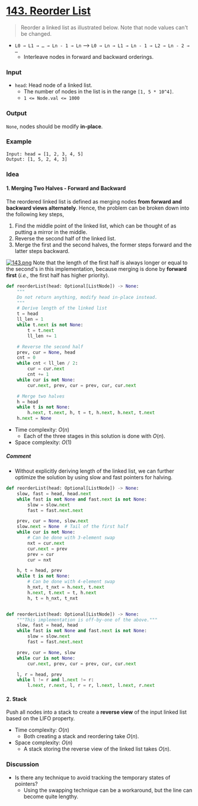 # [143. Reorder List](https://leetcode.com/problems/reorder-list/)
> Reorder a linked list as illustrated below. Note that node values can't be changed.
* `L0 → L1 → … → Ln - 1 → Ln` --> `L0 → Ln → L1 → Ln - 1 → L2 → Ln - 2 → …`
	* Interleave nodes in forward and backward orderings.
### Input
* `head`: Head node of a linked list.
	* The number of nodes in the list is in the range `[1, 5 * 10^4]`.
	* `1 <= Node.val <= 1000`
### Output
`None`, nodes should be modify **in-place**.
### Example
```
Input: head = [1, 2, 3, 4, 5]
Output: [1, 5, 2, 4, 3]
```
### Idea
#### 1. Merging Two Halves - Forward and Backward
The reordered linked list is defined as merging nodes **from forward and backward views alternately**. Hence, the problem can be broken down into the following key steps,
1. Find the middle point of the linked list, which can be thought of as putting a mirror in the middle.
2. Reverse the second half of the linked list.
3. Merge the first and the second halves, the former steps forward and the latter steps backward.

[![143.png](https://i.postimg.cc/NG8dkd7r/143.png)](https://postimg.cc/6T3V9LP9)
Note that the length of the first half is always longer or equal to the second's in this implementation, because merging is done by **forward first** (*i.e.,* the first half has higher priority).
```python
def reorderList(head: Optional[ListNode]) -> None:
    """
    Do not return anything, modify head in-place instead.
    """
    # Derive length of the linked list
    t = head
    ll_len = 1
    while t.next is not None:
        t = t.next
        ll_len += 1

    # Reverse the second half
    prev, cur = None, head
    cnt = 0 
    while cnt < ll_len / 2:
        cur = cur.next
        cnt += 1
    while cur is not None:
        cur.next, prev, cur = prev, cur, cur.next

    # Merge two halves
    h = head
    while t is not None:
        h.next, t.next, h, t = t, h.next, h.next, t.next
    h.next = None
```
* Time complexity: $O(n)$
	* Each of the three stages in this solution is done with $O(n)$.
* Space complexity: $O(1)$
##### Comment
* Without explicitly deriving length of the linked list, we can further optimize the solution by using slow and fast pointers for halving.
```python
def reorderList(head: Optional[ListNode]) -> None:
    slow, fast = head, head.next
    while fast is not None and fast.next is not None:
        slow = slow.next
        fast = fast.next.next

    prev, cur = None, slow.next
    slow.next = None  # Tail of the first half
    while cur is not None:
        # Can be done with 3-element swap
        nxt = cur.next
        cur.next = prev
        prev = cur
        cur = nxt

    h, t = head, prev
    while t is not None:
        # Can be done with 4-element swap
        h_nxt, t_nxt = h.next, t.next
        h.next, t.next = t, h.next
        h, t = h_nxt, t_nxt


def reorderList(head: Optional[ListNode]) -> None:
    """This implementation is off-by-one of the above."""
    slow, fast = head, head
    while fast is not None and fast.next is not None:
        slow = slow.next
        fast = fast.next.next

    prev, cur = None, slow
    while cur is not None:
        cur.next, prev, cur = prev, cur, cur.next

    l, r = head, prev
    while l != r and l.next != r:
        l.next, r.next, l, r = r, l.next, l.next, r.next

```
#### 2. Stack
Push all nodes into a stack to create a **reverse view** of the input linked list based on the LIFO property.
* Time complexity: $O(n)$
	* Both creating a stack and reordering take $O(n)$.
* Space complexity: $O(n)$
	* A stack storing the reverse view of the linked list takes $O(n)$.
### Discussion
* Is there any technique to avoid tracking the temporary states of pointers?
	* Using the swapping technique can be a workaround, but the line can become quite lengthy.